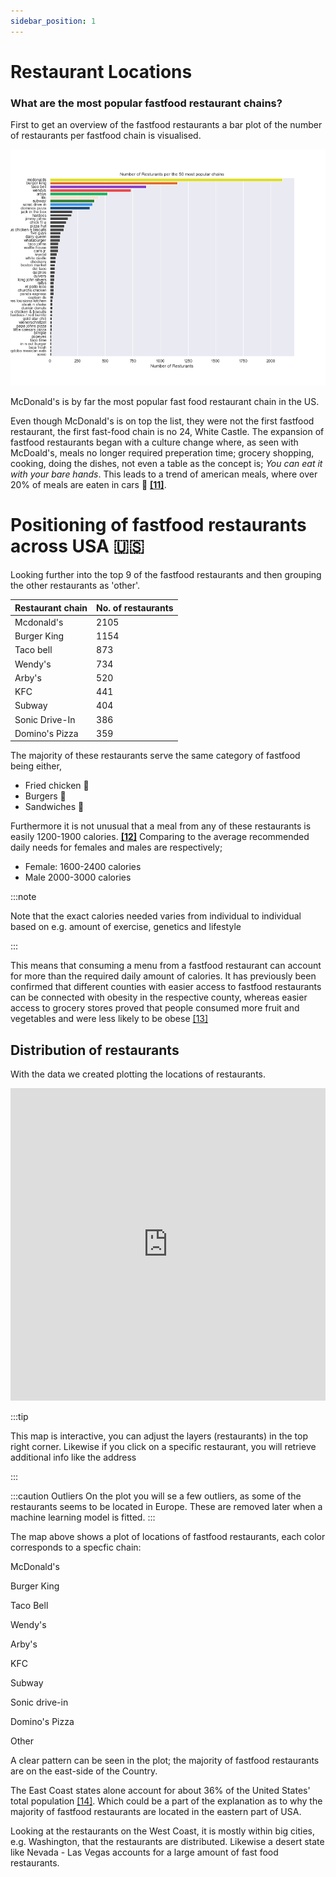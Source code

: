 ```yaml
---
sidebar_position: 1
---
```



# Restaurant Locations

### What are the most popular fastfood restaurant chains? 

First to get an overview of the fastfood restaurants a bar plot of the number of restaurants per fastfood chain is visualised. 

[ ![](stat2.png) ](stat2.png)

McDonald's is by far the most popular fast food restaurant chain in the US. 

Even though McDonald's is on top the list, they were not the first fastfood restaurant, the first fast-food chain is no 24, White Castle. The expansion of fastfood restaurants began with a culture change where, as seen with McDoald's, meals no longer required preperation time; grocery shopping, cooking, doing the dishes, not even a table as the concept is; *You can eat it with your bare hands*. This leads to a trend of american meals, where over 20% of meals are eaten in cars :blue_car: 
**[[11]](https://web.colby.edu/st297-global18/2018/10/29/americas-fast-food-obsession/#:~:text=One%20of%20the%20main%20reasons,and%20get%20a%20full%20meal)**.




# Positioning of fastfood restaurants across USA 🇺🇸


Looking further into the top 9 of the fastfood restaurants and then grouping the other restaurants as 'other'. 

| Restaurant chain 	| No. of restaurants 	|
|---	|---	|
| Mcdonald's 	| 2105 	|
| Burger King 	| 1154 	|
| Taco bell 	| 873 	|
| Wendy's 	| 734 	|
| Arby's 	| 520 	|
| KFC	| 441 	|
| Subway 	| 404 	|
| Sonic Drive-In 	| 386 	|
| Domino's Pizza 	| 359 	|


The majority of these restaurants serve the same category of fastfood being either, 
* Fried chicken 🍗
* Burgers 🍔
* Sandwiches 🥪

Furthermore it is not unusual that a meal from any of these restaurants is easily 1200-1900 calories. **[[12]](https://www.medicalnewstoday.com/articles/245588#:~:text=According%20to%20the%202015%2D2020,overall%20health%2C%20and%20activity%20level)** Comparing to the average recommended daily needs for females and males are respectively;
* Female: 1600-2400 calories
* Male 2000-3000 calories

:::note 

Note that the exact calories needed varies from individual to individual based on e.g. amount of exercise, genetics and lifestyle

:::


This means that consuming a menu from a fastfood restaurant can account for more than the required daily amount of calories. It has previously been confirmed that different counties with easier access to fastfood restaurants can be connected with obesity in the respective county, whereas easier access to grocery stores proved that people consumed more fruit and vegetables and were less likely to be obese [[13]](https://www.nature.com/articles/s41467-021-27522-y) 

## Distribution of restaurants
With the data we created plotting the locations of restaurants. 

<iframe src="https://peetzie.github.io/SocialData_InteractiveMaps/Fastfood_locations.html"
	sandbox="allow-same-origin allow-scripts"
	width="100%"
	height="500"
	scrolling="yes"
	seamless="seamless"
	frameborder="0">
</iframe>

:::tip

This map is interactive, you can adjust the layers (restaurants) in the top right corner. 
Likewise if you click on a specific restaurant, you will retrieve additional info like the address

:::

:::caution Outliers
On the plot you will se a few outliers, as some of the restaurants seems to be located in Europe. These are removed later when a machine learning model is fitted.
:::


The map above shows a plot of locations of fastfood restaurants, each color corresponds to a specfic chain: <p className="mcd">McDonald's</p>
<p className="bk">Burger King</p>
<p className="tb">Taco Bell</p>
<p className="wd">Wendy's</p>
<p className="ab">Arby's</p>
<p className="kfc"> KFC</p>
<p className="subway">Subway</p>
<p className="sonic">Sonic drive-in</p>
<p className="domino">Domino's Pizza</p>
<p className="other">Other</p>




A clear pattern can be seen in the plot; the majority of fastfood restaurants are on the east-side of the Country. 

The East Coast states alone account for about 36% of the United States' total population [[14]](https://worldpopulationreview.com/state-rankings/east-coast-states).
Which could be a part of the explanation as to why the majority of fastfood restaurants are located in the eastern part of USA. 

Looking at the restaurants on the West Coast, it is mostly within big cities, e.g. Washington, that the restaurants are distributed. Likewise a desert state like Nevada - Las Vegas accounts for a large amount of fast food restaurants. 




